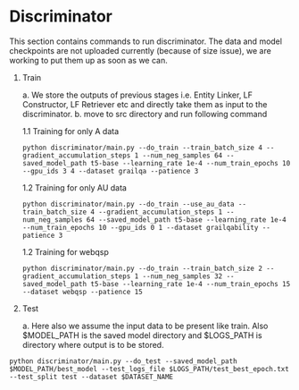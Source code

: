 # Discriminator

This section contains commands to run discriminator. The data and model checkpoints are not uploaded currently (because of size issue), we are working to put them up as soon as we can.  

1. Train

    a. We store the outputs of previous stages i.e. Entity Linker, LF Constructor, LF Retriever etc and directly take them as input to the discriminator.
    b. move to src directory and run following command

    1.1 Training for only A data
    ```
    python discriminator/main.py --do_train --train_batch_size 4 --gradient_accumulation_steps 1 --num_neg_samples 64 --saved_model_path t5-base --learning_rate 1e-4 --num_train_epochs 10 --gpu_ids 3 4 --dataset grailqa --patience 3
    ```
    1.2 Training for only AU data
    ```
    python discriminator/main.py --do_train --use_au_data --train_batch_size 4 --gradient_accumulation_steps 1 --num_neg_samples 64 --saved_model_path t5-base --learning_rate 1e-4 --num_train_epochs 10 --gpu_ids 0 1 --dataset grailqability --patience 3
    ```
    1.2 Training for webqsp
    ```
    python discriminator/main.py --do_train --train_batch_size 2 --gradient_accumulation_steps 1 --num_neg_samples 32 --saved_model_path t5-base --learning_rate 1e-4 --num_train_epochs 15 --dataset webqsp --patience 15
    ```

2. Test

    a. Here also we assume the input data to be present like train. Also $MODEL_PATH is the saved model directory and $LOGS_PATH is directory where output is to be stored.

```
python discriminator/main.py --do_test --saved_model_path $MODEL_PATH/best_model --test_logs_file $LOGS_PATH/test_best_epoch.txt --test_split test --dataset $DATASET_NAME
```  

